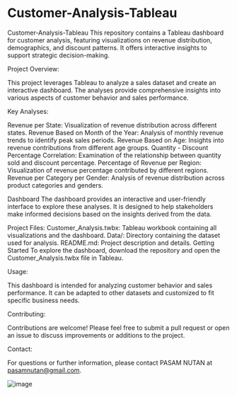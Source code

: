 # Customer-Analysis-Tableau
Customer-Analysis-Tableau
This repository contains a Tableau dashboard for customer analysis, featuring visualizations on revenue distribution, demographics, and discount patterns. It offers interactive insights to support strategic decision-making.

Project Overview:

This project leverages Tableau to analyze a sales dataset and create an interactive dashboard. The analyses provide comprehensive insights into various aspects of customer behavior and sales performance.

Key Analyses:

Revenue per State: Visualization of revenue distribution across different states.
Revenue Based on Month of the Year: Analysis of monthly revenue trends to identify peak sales periods.
Revenue Based on Age: Insights into revenue contributions from different age groups.
Quantity - Discount Percentage Correlation: Examination of the relationship between quantity sold and discount percentage.
Percentage of Revenue per Region: Visualization of revenue percentage contributed by different regions.
Revenue per Category per Gender: Analysis of revenue distribution across product categories and genders.

Dashboard
The dashboard provides an interactive and user-friendly interface to explore these analyses. It is designed to help stakeholders make informed decisions based on the insights derived from the data.

Project Files:
Customer_Analysis.twbx: Tableau workbook containing all visualizations and the dashboard.
Data/: Directory containing the dataset used for analysis.
README.md: Project description and details.
Getting Started
To explore the dashboard, download the repository and open the Customer_Analysis.twbx file in Tableau.

Usage:

This dashboard is intended for analyzing customer behavior and sales performance. It can be adapted to other datasets and customized to fit specific business needs.

Contributing:

Contributions are welcome! Please feel free to submit a pull request or open an issue to discuss improvements or additions to the project.

Contact:

For questions or further information, please contact PASAM NUTAN at pasamnutan@gmail.com.

![image](https://github.com/user-attachments/assets/b3549d3e-0b62-4ac9-a175-dcc5d75beb64)



